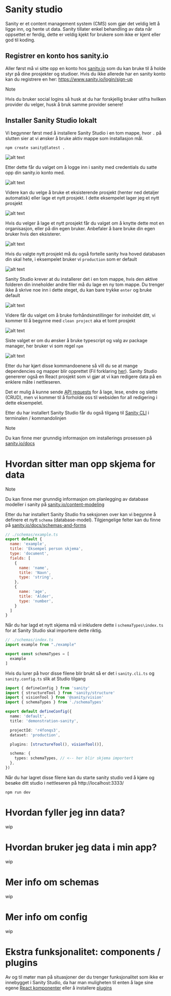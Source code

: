 # Sanity studio
Sanity er et content management system (CMS) som gjør det veldig lett å ligge inn, og hente ut data. Sanity tillater enkel behandling av data når oppsettet er ferdig, dette er veldig kjekt for brukere som ikke er kjent eller god til koding.

## Registrer en konto hos sanity.io
Aller først må vi sitte opp en konto hos [sanity.io](https://www.sanity.io) som du kan bruke til å holde styr på dine prosjekter og studioer. Hvis du ikke allerede har en sanity konto kan du registrere en her: https://www.sanity.io/login/sign-up

> [!NOTE]
> Hvis du bruker social logins så husk at du har forskjellig bruker utifra hvilken provider du velger, husk å bruk samme provider senere!

## Installer Sanity Studio lokalt
Vi begynner først med å installere Sanity Studio i en tom mappe, hvor `.` på slutten sier at vi ønsker å bruke aktiv mappe som installasjon mål.
```console
npm create sanity@latest .
```

![alt text](docs/sanity-install.png)

Etter dette får du valget om å logge inn i sanity med credentials du satte opp din sanity.io konto med.

![alt text](docs/sanity-login-provider.png)

Videre kan du velge å bruke et eksisterende prosjekt (henter ned detaljer automatisk) eller lage et nytt prosjekt. I dette eksempelet lager jeg et nytt prosjekt

![alt text](docs/sanity-project-create.png)

Hvis du velger å lage et nytt prosjekt får du valget om å knytte dette mot en organisasjon, eller på din egen bruker. Anbefaler å bare bruke din egen bruker hvis den eksisterer.

![alt text](docs/sanity-project-organisation.png)

Hvis du valgte nytt prosjekt må du også fortelle sanity hva hoved databasen din skal hete, i eksempelet bruker vi `production` som er default

![alt text](docs/sanity-project-dataset.png)

Sanity Studio krever at du installerer det i en tom mappe, hvis den aktive folderen din inneholder andre filer må du lage en ny tom mappe. Du trenger ikke å skrive noe inn i dette steget, du kan bare trykke `enter` og bruke default

![alt text](docs/sanity-project-path.png)

Videre får du valget om å bruke forhåndsinstillinger for innholdet ditt, vi kommer til å begynne med `clean project` aka et tomt prosjekt

![alt text](docs/sanity-project-presets.png)

Siste valget er om du ønsker å bruke typescript og valg av package manager, her bruker vi som regel `npm`

![alt text](docs/sanity-project-packages.png)

Etter du har kjørt disse kommandoenene så vill du se at mange dependencies og mapper blir opprettet (Fil forklaring [her](https://www.sanity.io/docs/project-structure)). Sanity Studio genererer også en React prosjekt som vi gjør at vi kan redigere data på en enklere måte i nettleseren.

Det er mulig å kunne sende [API requests](https://www.sanity.io/docs/http-api) for å lage, lese, endre og slette (CRUD), men vi kommer til å forholde oss til websiden for all redigering i dette eksempelet.

Etter du har installert Sanity Studio får du også tilgang til [Sanity CLI](https://www.sanity.io/docs/cli) i terminalen / kommandolinjen

> [!NOTE]
> Du kan finne mer grunndig informasjon om installerings prosessen på [sanity.io/docs](https://www.sanity.io/docs/installation)

# Hvordan sitter man opp skjema for data
> [!NOTE]
> Du kan finne mer grunndig informasjon om planlegging av database modeller i sanity på [sanity.io/content-modeling](https://www.sanity.io/content-modeling)

Etter du har installert Sanity Studio fra seksjonen over kan vi begynne å definere et nytt `schema` (database-model). Tilgjengelige felter kan du finne på [sanity.io/docs/schemas-and-forms](https://www.sanity.io/docs/schemas-and-forms)

```js
// ./schemas/example.ts
export default {
  name: 'example',
  title: 'Eksempel person skjema',
  type: 'document',
  fields: [
    {
      name: 'name',
      title: 'Navn',
      type: 'string',
    },
    {
      name: 'age',
      title: 'Alder',
      type: 'number',
    }
  ]
}
```

Når du har lagd et nytt skjema må vi inkludere dette i `schemaTypes\index.ts` for at Sanity Studio skal importere dette riktig.

```ts
// ./schemas/index.ts
import example from "./example"

export const schemaTypes = [
  example
]
```
Hvis du lurer på hvor disse filene blir brukt så er det i `sanity.cli.ts` og `sanity.config.ts` slik at Studio tilgang
```ts
import { defineConfig } from 'sanity'
import { structureTool } from 'sanity/structure'
import { visionTool } from '@sanity/vision'
import { schemaTypes } from './schemaTypes'

export default defineConfig({
  name: 'default',
  title: 'demonstration-sanity',

  projectId: 'r4fonqs3',
  dataset: 'production',

  plugins: [structureTool(), visionTool()],

  schema: {
    types: schemaTypes, // <-- her blir skjema importert
  },
})
```
Når du har lagret disse filene kan du starte sanity studio ved å kjøre og besøke ditt studio i nettleseren på http://localhost:3333/
```console
npm run dev
```

# Hvordan fyller jeg inn data?
wip

# Hvordan bruker jeg data i min app?
wip

# Mer info om schemas
wip

# Mer info om config
wip

# Ekstra funksjonalitet: components / plugins
Av og til møter man på situasjoner der du trenger funksjonalitet som ikke er innebygget i Sanity Studio, da har man muligheten til enten å lage sine egene [React komponenter](https://www.sanity.io/docs/studio-components) eller å installere [plugins](https://www.sanity.io/plugins)

